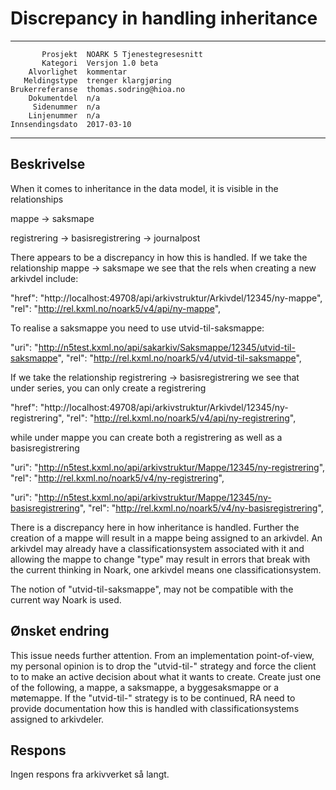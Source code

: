 Discrepancy in handling inheritance
==============================================================

 ------------------  ---------------------------------
           Prosjekt  NOARK 5 Tjenestegresesnitt
           Kategori  Versjon 1.0 beta
        Alvorlighet  kommentar
       Meldingstype  trenger klargjøring
    Brukerreferanse  thomas.sodring@hioa.no
        Dokumentdel  n/a
         Sidenummer  n/a
        Linjenummer  n/a
    Innsendingsdato  2017-03-10
 ------------------  ---------------------------------

Beskrivelse
-----------

When it comes to inheritance in the data model, it is visible in the 
relationships
 
  mappe -> saksmape 
  
  registrering -> basisregistrering -> journalpost
  
There appears to be a discrepancy in how this is handled. If we take the 
relationship mappe -> saksmape we see that the rels when creating a new 
arkivdel include:
  
   "href": "http://localhost:49708/api/arkivstruktur/Arkivdel/12345/ny-mappe",
   "rel": "http://rel.kxml.no/noark5/v4/api/ny-mappe",
  
To realise a saksmappe you need to use utvid-til-saksmappe:
  
   "uri": "http://n5test.kxml.no/api/sakarkiv/Saksmappe/12345/utvid-til-saksmappe",
   "rel": "http://rel.kxml.no/noark5/v4/utvid-til-saksmappe",
  
If we take the relationship registrering -> basisregistrering we see that under 
 series, you can only create a registrering
   
  "href": "http://localhost:49708/api/arkivstruktur/Arkivdel/12345/ny-registrering",
  "rel": "http://rel.kxml.no/noark5/v4/api/ny-registrering",
           
 while under mappe you can create both a registrering as well as a basisregistrering
  
  "uri": "http://n5test.kxml.no/api/arkivstruktur/Mappe/12345/ny-registrering",
  "rel": "http://rel.kxml.no/noark5/v4/ny-registrering",
  
  "uri": "http://n5test.kxml.no/api/arkivstruktur/Mappe/12345/ny-basisregistrering",
  "rel": "http://rel.kxml.no/noark5/v4/ny-basisregistrering",

There is a discrepancy here in how inheritance is handled. Further the creation
 of a mappe will result in a mappe being assigned to an arkivdel. An arkivdel 
 may already have a classificationsystem associated with it and allowing the 
 mappe to change "type" may result in errors that break with the current 
 thinking in Noark, one arkivdel means one classificationsystem.

The notion of "utvid-til-saksmappe", may not be compatible with the current way
 Noark is used.


Ønsket endring
--------------

This issue needs further attention. From an implementation point-of-view, my
personal opinion is to drop the "utvid-til-" strategy and force the client to
 to make an active decision about what it wants to create. 
 Create just one of the following, a mappe, a saksmappe, a byggesaksmappe or a 
 møtemappe. If the "utvid-til-" strategy is to be continued, RA need to provide
 documentation how this is handled with classificationsystems assigned to 
 arkivdeler.

Respons
-------

Ingen respons fra arkivverket så langt.
